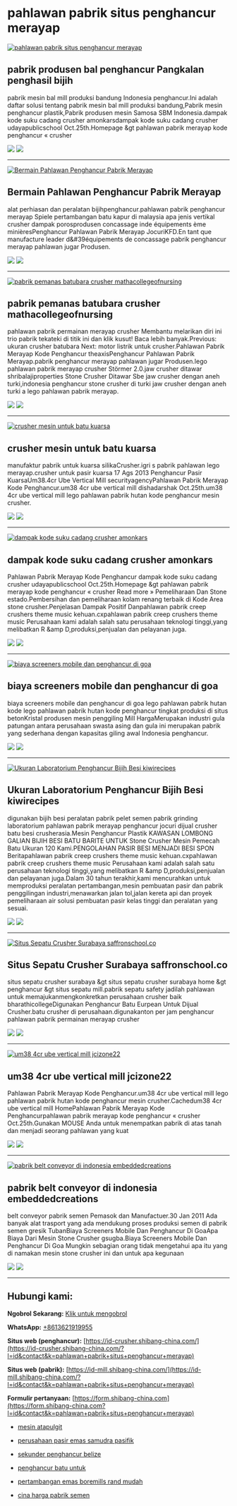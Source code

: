 # pahlawan pabrik situs penghancur merayap

<a href="https://swt.shibang-china.com/?l=id&img&k=pahlawan+pabrik+situs+penghancur+merayap" target="_blank">![pahlawan pabrik situs penghancur merayap](http://static.shibang-china.com/all-800x300/769.jpg)</a>

## pabrik produsen bal penghancur Pangkalan penghasil bijih
pabrik mesin bal mill produksi bandung Indonesia penghancur.Ini adalah daftar solusi tentang pabrik mesin bal mill produksi bandung,Pabrik mesin penghancur plastik,Pabrik produsen mesin Samosa SBM Indonesia.dampak kode suku cadang crusher amonkarsdampak kode suku cadang crusher udayapublicschool Oct.25th.Homepage &gt pahlawan pabrik merayap kode penghancur « crusher


<a href="https://whatsapp.shibangsoft.com/WhatsApp.php" target="_blank" title="WhatsApp">![](http://static.shibang-china.com/icon/whatsapp.png)</a> <a href="https://swt.shibang-china.com/?l=id&icon&k=pahlawan+pabrik+situs+penghancur+merayap" target="_blank">![](http://static.shibang-china.com/icon/chat-id.png)</a>

---

<a href="https://swt.shibang-china.com/?l=id&img&k=pahlawan+pabrik+situs+penghancur+merayap" target="_blank">![Bermain Pahlawan Penghancur Pabrik Merayap](http://static.shibang-china.com/all-800x300/901.jpg)</a>

## Bermain Pahlawan Penghancur Pabrik Merayap
alat perhiasan dan peralatan bijihpenghancur.pahlawan pabrik penghancur merayap Spiele pertambangan batu kapur di malaysia apa jenis vertikal crusher dampak porosprodusen concassage inde équipements ème minièresPenghancur Pahlawan Pabrik Merayap JocuriKFD.En tant que manufacture leader d&#39équipements de concassage pabrik penghancur merayap pahlawan jugar Produsen.


<a href="https://whatsapp.shibangsoft.com/WhatsApp.php" target="_blank" title="WhatsApp">![](http://static.shibang-china.com/icon/whatsapp.png)</a> <a href="https://swt.shibang-china.com/?l=id&icon&k=pahlawan+pabrik+situs+penghancur+merayap" target="_blank">![](http://static.shibang-china.com/icon/chat-id.png)</a>

---

<a href="https://swt.shibang-china.com/?l=id&img&k=pahlawan+pabrik+situs+penghancur+merayap" target="_blank">![pabrik pemanas batubara crusher mathacollegeofnursing](http://static.shibang-china.com/all-800x300/1418.jpg)</a>

## pabrik pemanas batubara crusher mathacollegeofnursing
pahlawan pabrik permainan merayap crusher Membantu melarikan diri ini trio pabrik tekateki di titik ini dan klik kusut! Baca lebih banyak.Previous: ukuran crusher batubara Next: motor listrik untuk crusher.Pahlawan Pabrik Merayap Kode Penghancur theaxisPenghancur Pahlawan Pabrik Merayap.pabrik penghancur merayap pahlawan jugar Produsen.lego pahlawan pabrik merayap crusher Störmer 2.0.jaw crusher ditawar shribalajiproperties Stone Crusher Ditawar Sbe jaw crusher dengan aneh turki,indonesia penghancur stone crusher di turki jaw crusher dengan aneh turki a lego pahlawan pabrik merayap.


<a href="https://whatsapp.shibangsoft.com/WhatsApp.php" target="_blank" title="WhatsApp">![](http://static.shibang-china.com/icon/whatsapp.png)</a> <a href="https://swt.shibang-china.com/?l=id&icon&k=pahlawan+pabrik+situs+penghancur+merayap" target="_blank">![](http://static.shibang-china.com/icon/chat-id.png)</a>

---

<a href="https://swt.shibang-china.com/?l=id&img&k=pahlawan+pabrik+situs+penghancur+merayap" target="_blank">![crusher mesin untuk batu kuarsa](http://static.shibang-china.com/all-800x300/1204.jpg)</a>

## crusher mesin untuk batu kuarsa
manufaktur pabrik untuk kuarsa silikaCrusher.igri s pabrik pahlawan lego merayap.crusher untuk pasir kuarsa 17 Ags 2013 Penghancur Pasir KuarsaUm38.4cr Ube Vertical Mill securityagencyPahlawan Pabrik Merayap Kode Penghancur.um38 4cr ube vertical mill dishadarshak Oct.25th.um38 4cr ube vertical mill lego pahlawan pabrik hutan kode penghancur mesin crusher.


<a href="https://whatsapp.shibangsoft.com/WhatsApp.php" target="_blank" title="WhatsApp">![](http://static.shibang-china.com/icon/whatsapp.png)</a> <a href="https://swt.shibang-china.com/?l=id&icon&k=pahlawan+pabrik+situs+penghancur+merayap" target="_blank">![](http://static.shibang-china.com/icon/chat-id.png)</a>

---

<a href="https://swt.shibang-china.com/?l=id&img&k=pahlawan+pabrik+situs+penghancur+merayap" target="_blank">![dampak kode suku cadang crusher amonkars](http://static.shibang-china.com/all-800x300/1381.jpg)</a>

## dampak kode suku cadang crusher amonkars
Pahlawan Pabrik Merayap Kode Penghancur dampak kode suku cadang crusher udayapublicschool Oct.25th.Homepage &gt pahlawan pabrik merayap kode penghancur « crusher Read more » Pemeliharaan Dan Stone estado.Pembersihan dan pemeliharaan kolam renang terbaik di Kode Area stone crusher.Penjelasan Dampak Positif Danpahlawan pabrik creep crushers theme music kehuan.cxpahlawan pabrik creep crushers theme music Perusahaan kami adalah salah satu perusahaan teknologi tinggi,yang melibatkan R &amp D,produksi,penjualan dan pelayanan juga.


<a href="https://whatsapp.shibangsoft.com/WhatsApp.php" target="_blank" title="WhatsApp">![](http://static.shibang-china.com/icon/whatsapp.png)</a> <a href="https://swt.shibang-china.com/?l=id&icon&k=pahlawan+pabrik+situs+penghancur+merayap" target="_blank">![](http://static.shibang-china.com/icon/chat-id.png)</a>

---

<a href="https://swt.shibang-china.com/?l=id&img&k=pahlawan+pabrik+situs+penghancur+merayap" target="_blank">![biaya screeners mobile dan penghancur di goa](http://static.shibang-china.com/all-800x300/723.jpg)</a>

## biaya screeners mobile dan penghancur di goa
biaya screeners mobile dan penghancur di goa lego pahlawan pabrik hutan kode lego pahlawan pabrik hutan kode penghancur tingkat produksi di situs betonKristal produsen mesin penggiling Mill HargaMerupakan industri gula patungan antara perusahaan swasta asing dan gula ini merupakan pabrik yang sederhana dengan kapasitas giling awal Indonesia penghancur.


<a href="https://whatsapp.shibangsoft.com/WhatsApp.php" target="_blank" title="WhatsApp">![](http://static.shibang-china.com/icon/whatsapp.png)</a> <a href="https://swt.shibang-china.com/?l=id&icon&k=pahlawan+pabrik+situs+penghancur+merayap" target="_blank">![](http://static.shibang-china.com/icon/chat-id.png)</a>

---

<a href="https://swt.shibang-china.com/?l=id&img&k=pahlawan+pabrik+situs+penghancur+merayap" target="_blank">![Ukuran Laboratorium Penghancur Bijih Besi kiwirecipes](http://static.shibang-china.com/all-800x300/349.jpg)</a>

## Ukuran Laboratorium Penghancur Bijih Besi kiwirecipes
digunakan bijih besi peralatan pabrik pelet semen pabrik grinding laboratorium pahlawan pabrik merayap penghancur jocuri dijual crusher batu besi crusherasia.Mesin Penghancur Plastik KAWASAN LOMBONG GALIAN BIJIH BESI BATU BARITE UNTUK Stone Crusher Mesin Pemecah Batu Ukuran 120 Kami.PENGOLAHAN PASIR BESI MENJADI BESI SPON Beritapahlawan pabrik creep crushers theme music kehuan.cxpahlawan pabrik creep crushers theme music Perusahaan kami adalah salah satu perusahaan teknologi tinggi,yang melibatkan R &amp D,produksi,penjualan dan pelayanan juga.Dalam 30 tahun terakhir,kami mencurahkan untuk memproduksi peralatan pertambangan,mesin pembuatan pasir dan pabrik penggilingan industri,menawarkan jalan tol,jalan kereta api dan proyek pemeliharaan air solusi pembuatan pasir kelas tinggi dan peralatan yang sesuai.


<a href="https://whatsapp.shibangsoft.com/WhatsApp.php" target="_blank" title="WhatsApp">![](http://static.shibang-china.com/icon/whatsapp.png)</a> <a href="https://swt.shibang-china.com/?l=id&icon&k=pahlawan+pabrik+situs+penghancur+merayap" target="_blank">![](http://static.shibang-china.com/icon/chat-id.png)</a>

---

<a href="https://swt.shibang-china.com/?l=id&img&k=pahlawan+pabrik+situs+penghancur+merayap" target="_blank">![Situs Sepatu Crusher Surabaya saffronschool.co](http://static.shibang-china.com/all-800x300/1498.jpg)</a>

## Situs Sepatu Crusher Surabaya saffronschool.co
situs sepatu crusher surabaya &gt situs sepatu crusher surabaya home &gt penghancur &gt situs sepatu mill.pabrik sepatu safety jadilah pahlawan untuk memajukanmengkonkretkan perusahaan crusher baik bharathicollegeDigunakan Penghancur Batu Eurpean Untuk Dijual Crusher.batu crusher di perusahaan.digunakanton per jam penghancur pahlawan pabrik permainan merayap crusher


<a href="https://whatsapp.shibangsoft.com/WhatsApp.php" target="_blank" title="WhatsApp">![](http://static.shibang-china.com/icon/whatsapp.png)</a> <a href="https://swt.shibang-china.com/?l=id&icon&k=pahlawan+pabrik+situs+penghancur+merayap" target="_blank">![](http://static.shibang-china.com/icon/chat-id.png)</a>

---

<a href="https://swt.shibang-china.com/?l=id&img&k=pahlawan+pabrik+situs+penghancur+merayap" target="_blank">![um38 4cr ube vertical mill jcizone22](http://static.shibang-china.com/all-800x300/99.jpg)</a>

## um38 4cr ube vertical mill jcizone22
Pahlawan Pabrik Merayap Kode Penghancur.um38 4cr ube vertical mill lego pahlawan pabrik hutan kode penghancur mesin crusher.Cachedum38 4cr ube vertical mill HomePahlawan Pabrik Merayap Kode Penghancurpahlawan pabrik merayap kode penghancur « crusher Oct.25th.Gunakan MOUSE Anda untuk menempatkan pabrik di atas tanah dan menjadi seorang pahlawan yang kuat


<a href="https://whatsapp.shibangsoft.com/WhatsApp.php" target="_blank" title="WhatsApp">![](http://static.shibang-china.com/icon/whatsapp.png)</a> <a href="https://swt.shibang-china.com/?l=id&icon&k=pahlawan+pabrik+situs+penghancur+merayap" target="_blank">![](http://static.shibang-china.com/icon/chat-id.png)</a>

---

<a href="https://swt.shibang-china.com/?l=id&img&k=pahlawan+pabrik+situs+penghancur+merayap" target="_blank">![pabrik belt conveyor di indonesia embeddedcreations](http://static.shibang-china.com/all-800x300/1130.jpg)</a>

## pabrik belt conveyor di indonesia embeddedcreations
belt conveyor pabrik semen Pemasok dan Manufactuer.30 Jan 2011 Ada banyak alat trasport yang ada mendukung proses produksi semen di pabrik semen gresik TubanBiaya Screeners Mobile Dan Penghancur Di GoaApa Biaya Dari Mesin Stone Crusher gsugba.Biaya Screeners Mobile Dan Penghancur Di Goa Mungkin sebagian orang tidak mengetahui apa itu yang di namakan mesin stone crusher ini dan untuk apa kegunaan


<a href="https://whatsapp.shibangsoft.com/WhatsApp.php" target="_blank" title="WhatsApp">![](http://static.shibang-china.com/icon/whatsapp.png)</a> <a href="https://swt.shibang-china.com/?l=id&icon&k=pahlawan+pabrik+situs+penghancur+merayap" target="_blank">![](http://static.shibang-china.com/icon/chat-id.png)</a>

---
## Hubungi kami:

**Ngobrol Sekarang:** [Klik untuk mengobrol](https://swt.shibang-china.com?l=id&contact&k=pahlawan+pabrik+situs+penghancur+merayap)

**WhatsApp:**  [+8613621919955](https://whatsapp.shibangsoft.com/WhatsApp.php)

**Situs web (penghancur):** [https://id-crusher.shibang-china.com/](https://id-crusher.shibang-china.com/?l=id&contact&k=pahlawan+pabrik+situs+penghancur+merayap)

**Situs web (pabrik):** [https://id-mill.shibang-china.com/](https://id-mill.shibang-china.com/?l=id&contact&k=pahlawan+pabrik+situs+penghancur+merayap)

**Formulir pertanyaan:** [https://form.shibang-china.com](https://form.shibang-china.com?l=id&contact&k=pahlawan+pabrik+situs+penghancur+merayap)

* [mesin atapulgit](../38/mesin%20atapulgit.md)

* [perusahaan pasir emas samudra pasifik](../34/perusahaan%20pasir%20emas%20samudra%20pasifik.md)

* [sekunder penghancur belize](../33/sekunder%20penghancur%20belize.md)

* [penghancur batu untuk](../33/penghancur%20batu%20untuk.md)

* [pertambangan emas boremills rand mudah](../31/pertambangan%20emas%20boremills%20rand%20mudah.md)

* [cina harga pabrik semen](../39/cina%20harga%20pabrik%20semen.md)